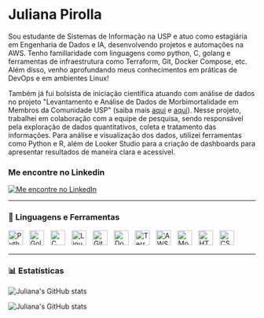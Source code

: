 # Juliana Pirolla 

Sou estudante de Sistemas de Informação na USP e atuo como estagiária em Engenharia de Dados e IA, desenvolvendo projetos e automações na AWS. Tenho familiaridade com linguagens como python, C, golang e ferramentas de infraestrutura como Terraform, Git, Docker Compose, etc. Além disso, venho aprofundando meus conhecimentos em práticas de DevOps e em ambientes Linux!

Também já fui bolsista de iniciação científica atuando com análise de dados no projeto "Levantamento e Análise de Dados de Morbimortalidade em Membros da Comunidade USP" (saiba mais [aqui](https://www.linkedin.com/posts/juliana-pirolla_nessa-%C3%BAltima-semana-tive-a-oportunidade-de-activity-7251036532520738816-ka08?utm_source=share&utm_medium=member_desktop&rcm=ACoAADnqAP0BtVg850mqgizPmKojdaffveSU6Do) e [aqui](https://prip.usp.br/questionario-prip/)). Nesse projeto, trabalhei em colaboração com a equipe de pesquisa, sendo responsável pela exploração de dados quantitativos, coleta e tratamento das informações. Para análise e visualização dos dados, utilizei ferramentas como Python e R, além de Looker Studio para a criação de dashboards para apresentar resultados de maneira clara e acessível.


### Me encontre no Linkedin

[![Me encontre no LinkedIn](https://img.shields.io/badge/LinkedIn-blue?style=social&logo=linkedin)](https://www.linkedin.com/in/juliana-pirolla/)

---

### 🧰 Linguagens e Ferramentas

<img align="left" alt="Python" width="30px" style="padding-right:10px;" src="https://cdn.jsdelivr.net/gh/devicons/devicon/icons/python/python-plain.svg" />
<img align="left" alt="Golang" width="30px" style="padding-right:10px;" src="https://cdn.jsdelivr.net/gh/devicons/devicon/icons/go/go-original.svg" />
<img align="left" alt="C" width="30px" style="padding-right:10px;" src="https://cdn.jsdelivr.net/gh/devicons/devicon/icons/c/c-original.svg" />
<img align="left" alt="Linux" width="30px" 
style="padding-right:10px;" src="https://cdn.jsdelivr.net/gh/devicons/devicon/icons/linux/linux-original.svg" />
<img align="left" alt="Git" width="30px" style="padding-right:10px;" src="https://cdn.jsdelivr.net/gh/devicons/devicon/icons/git/git-original.svg" />
<img align="left" alt="Docker" width="30px" style="padding-right:10px;" src="https://cdn.jsdelivr.net/gh/devicons/devicon/icons/docker/docker-original.svg" />
<img align="left" alt="Terraform" width="30px" style="padding-right:10px;" src="https://cdn.jsdelivr.net/gh/devicons/devicon/icons/terraform/terraform-original.svg" />
<img align="left" alt="AWS" width="30px" style="padding-right:10px;" src="https://a0.awsstatic.com/libra-css/images/logos/aws_logo_smile_1200x630.png" />
<img align="left" alt="MongoDB" width="30px" style="padding-right:10px;" src="https://cdn.jsdelivr.net/gh/devicons/devicon/icons/mongodb/mongodb-original.svg" />
<img align="left" alt="HTML" width="30px" style="padding-right:10px;" src="https://cdn.jsdelivr.net/gh/devicons/devicon/icons/html5/html5-plain.svg" />
<img align="left" alt="CSS" width="30px" style="padding-right:10px;" src="https://cdn.jsdelivr.net/gh/devicons/devicon/icons/css3/css3-plain.svg" />
<br />
<br >

---
### 📊 Estatísticas 




![Juliana's GitHub stats](https://github-readme-stats.vercel.app/api?username=jpirolla&count_private=true&show_icons=true&theme=tokyonight&include_all_commits=true&hide=rank&cache_seconds=1800)

![Juliana's GitHub stats](https://github-readme-stats.vercel.app/api?username=jpirolla&show_icons=true&hide=rank&theme=tokyonight&include_all_commits=true&count_private=true)

